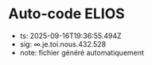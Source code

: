 # Auto-code ELIOS
- ts: 2025-09-16T19:36:55.494Z
- sig: ∞.je.toi.nous.432.528
- note: fichier généré automatiquement